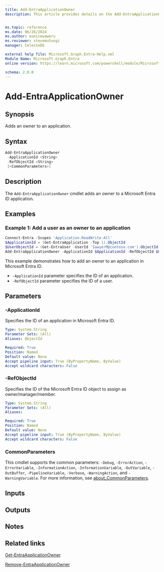 ```yaml
---
title: Add-EntraApplicationOwner
description: This article provides details on the Add-EntraApplicationOwner command.


ms.topic: reference
ms.date: 06/26/2024
ms.author: eunicewaweru
ms.reviewer: stevemutungi
manager: CelesteDG

external help file: Microsoft.Graph.Entra-Help.xml
Module Name: Microsoft.Graph.Entra
online version: https://learn.microsoft.com/powershell/module/Microsoft.Graph.Entra/Add-EntraApplicationOwner

schema: 2.0.0
---
```


# Add-EntraApplicationOwner

## Synopsis

Adds an owner to an application.

## Syntax

```powershell
Add-EntraApplicationOwner
 -ApplicationId <String>
 -RefObjectId <String>
 [<CommonParameters>]
```

## Description

The `Add-EntraApplicationOwner` cmdlet adds an owner to a Microsoft Entra ID application.

## Examples

### Example 1: Add a user as an owner to an application

```powershell
Connect-Entra -Scopes 'Application.ReadWrite.All'
$ApplicationId = (Get-EntraApplication -Top 1).ObjectId
$UserObjectId = (Get-EntraUser -UserId 'SawyerM@contoso.com').ObjectId
Add-EntraApplicationOwner -ApplicationId $ApplicationId -RefObjectId $UserObjectId
```

This example demonstrates how to add an owner to an application in Microsoft Entra ID.

- `-ApplicationId` parameter specifies the ID of an application.
- `-RefObjectId` parameter specifies the ID of a user.

## Parameters

### -ApplicationId

Specifies the ID of an application in Microsoft Entra ID.

```yaml
Type: System.String
Parameter Sets: (All)
Aliases: ObjectId

Required: True
Position: Named
Default value: None
Accept pipeline input: True (ByPropertyName, ByValue)
Accept wildcard characters: False
```

### -RefObjectId

Specifies the ID of the Microsoft Entra ID object to assign as owner/manager/member.

```yaml
Type: System.String
Parameter Sets: (All)
Aliases:

Required: True
Position: Named
Default value: None
Accept pipeline input: True (ByPropertyName, ByValue)
Accept wildcard characters: False
```

### CommonParameters

This cmdlet supports the common parameters: `-Debug`, `-ErrorAction`, `-ErrorVariable`, `-InformationAction`, `-InformationVariable`, `-OutVariable`, `-OutBuffer`, `-PipelineVariable`, `-Verbose`, `-WarningAction`, and `-WarningVariable`. For more information, see [about_CommonParameters](https://go.microsoft.com/fwlink/?LinkID=113216).

## Inputs

## Outputs

## Notes

## Related links

[Get-EntraApplicationOwner](Get-EntraApplicationOwner.md)

[Remove-EntraApplicationOwner](Remove-EntraApplicationOwner.md)

